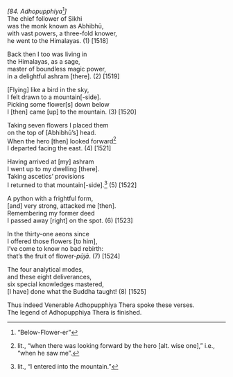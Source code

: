 *\[84. Adhopupphiya*[^1]*\]*  
The chief follower of Sikhi  
was the monk known as Abhibhū,  
with vast powers, a three-fold knower,  
he went to the Himalayas. (1) \[1518\]

Back then I too was living in  
the Himalayas, as a sage,  
master of boundless magic power,  
in a delightful ashram \[there\]. (2) \[1519\]

\[Flying\] like a bird in the sky,  
I felt drawn to a mountain\[-side\].  
Picking some flower\[s\] down below  
I \[then\] came \[up\] to the mountain. (3) \[1520\]

Taking seven flowers I placed them  
on the top of \[Abhibhū’s\] head.  
When the hero \[then\] looked forward[^2]  
I departed facing the east. (4) \[1521\]

Having arrived at \[my\] ashram  
I went up to my dwelling \[there\].  
Taking ascetics’ provisions  
I returned to that mountain\[-side\].[^3] (5) \[1522\]

A python with a frightful form,  
\[and\] very strong, attacked me \[then\].  
Remembering my former deed  
I passed away \[right\] on the spot. (6) \[1523\]

In the thirty-one aeons since  
I offered those flowers \[to him\],  
I’ve come to know no bad rebirth:  
that’s the fruit of flower-*pūjā*. (7) \[1524\]

The four analytical modes,  
and these eight deliverances,  
six special knowledges mastered,  
\[I have\] done what the Buddha taught! (8) \[1525\]

Thus indeed Venerable Adhopupphiya Thera spoke these verses.  
The legend of Adhopupphiya Thera is finished.  
[^1]: “Below-Flower-er”  
[^2]: lit., “when there was looking forward by the hero \[alt. wise
    one\],” i.e., “when he saw me”.  
[^3]: lit., “I entered into the mountain.”
